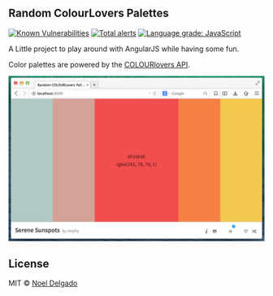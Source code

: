 ## Random ColourLovers Palettes

[![Known Vulnerabilities](https://snyk.io/test/github/noeldelgado/colour-lovers-palettes/badge.svg)](https://snyk.io/test/github/noeldelgado/colour-lovers-palettes)
[![Total alerts](https://img.shields.io/lgtm/alerts/g/noeldelgado/colour-lovers-palettes.svg?logo=lgtm&logoWidth=18)](https://lgtm.com/projects/g/noeldelgado/colour-lovers-palettes/alerts/)
[![Language grade: JavaScript](https://img.shields.io/lgtm/grade/javascript/g/noeldelgado/colour-lovers-palettes.svg?logo=lgtm&logoWidth=18)](https://lgtm.com/projects/g/noeldelgado/colour-lovers-palettes/context:javascript)

A Little project to play around with AngularJS while having some fun.

Color palettes are powered by the [COLOURlovers API](http://www.colourlovers.com/api).

![screenshot](assets/images/screenshots/screen-shot.png)

## License
MIT © [Noel Delgado](http://pixelia.me/)
